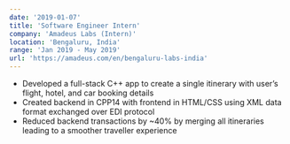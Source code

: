```yaml
---
date: '2019-01-07'
title: 'Software Engineer Intern'
company: 'Amadeus Labs (Intern)'
location: 'Bengaluru, India'
range: 'Jan 2019 - May 2019'
url: 'https://amadeus.com/en/bengaluru-labs-india'
---
```


- Developed a full-stack C++ app to create a single itinerary with user’s flight, hotel, and car booking details
- Created backend in CPP14 with frontend in HTML/CSS using XML data format exchanged over EDI protocol
- Reduced backend transactions by ~40% by merging all itineraries leading to a smoother traveller experience
